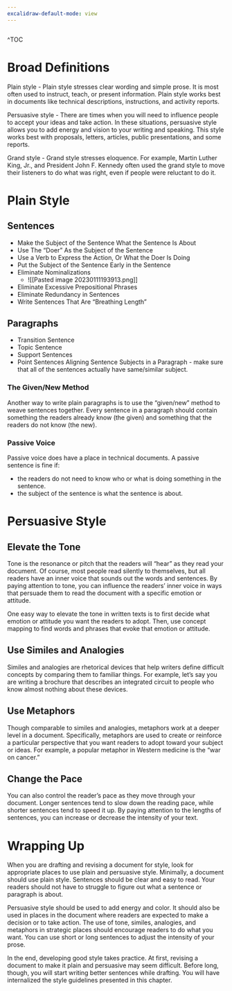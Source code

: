 ```yaml
---
excalidraw-default-mode: view
---
```


```toc

```

^TOC

# Broad Definitions
Plain style - Plain style stresses clear wording and simple prose. It is most often used to instruct, teach, or present information. Plain style works best in documents like technical descriptions, instructions, and activity reports.

Persuasive style - There are times when you will need to influence people to accept your ideas and take action. In these situations, persuasive style allows you to add energy and vision to your writing and speaking. This style works best with proposals, letters, articles, public presentations, and some reports.

Grand style - Grand style stresses eloquence. For example, Martin Luther King, Jr., and President John F. Kennedy often used the grand style to move their listeners to do what was right, even if people were reluctant to do it.

# Plain Style
## Sentences
- Make the Subject of the Sentence What the Sentence Is About
- Use The “Doer” As the Subject of the Sentence
- Use a Verb to Express the Action, Or What the Doer Is Doing
- Put the Subject of the Sentence Early in the Sentence
- Eliminate Nominalizations
	- ![[Pasted image 20230111193913.png]]
- Eliminate Excessive Prepositional Phrases
- Eliminate Redundancy in Sentences
- Write Sentences That Are “Breathing Length”
## Paragraphs
- Transition Sentence
- Topic Sentence
- Support Sentences
- Point Sentences
Aligning Sentence Subjects in a Paragraph - make sure that all of the sentences actually have same/similar subject.

### The Given/New Method
Another way to write plain paragraphs is to use the “given/new” method to weave sentences together. Every sentence in a paragraph should contain something the readers already know (the given) and something that the readers do not know (the new).

### Passive Voice
Passive voice does have a place in technical documents. A passive sentence is fine if:
- the readers do not need to know who or what is doing something in the sentence.
- the subject of the sentence is what the sentence is about.

# Persuasive Style

## Elevate the Tone
Tone is the resonance or pitch that the readers will “hear” as they read your document. Of course, most people read silently to themselves, but all readers have an inner voice that sounds out the words and sentences. By paying attention to tone, you can influence the readers’ inner voice in ways that persuade them to read the document with a specific emotion or attitude.

One easy way to elevate the tone in written texts is to first decide what emotion or attitude you want the readers to adopt. Then, use concept mapping to find words and phrases that evoke that emotion or attitude.

## Use Similes and Analogies
Similes and analogies are rhetorical devices that help writers define difficult concepts by comparing them to familiar things. For example, let’s say you are writing a brochure that describes an integrated circuit to people who know almost nothing about these devices.

## Use Metaphors
Though comparable to similes and analogies, metaphors work at a deeper level in a document. Specifically, metaphors are used to create or reinforce a particular perspective that you want readers to adopt toward your subject or ideas. For example, a popular metaphor in Western medicine is the “war on cancer.”

## Change the Pace
You can also control the reader’s pace as they move through your document. Longer sentences tend to slow down the reading pace, while shorter sentences tend to speed it up. By paying attention to the lengths of sentences, you can increase or decrease the intensity of your text.

# Wrapping Up
When you are drafting and revising a document for style, look for appropriate places to use plain and persuasive style. Minimally, a document should use plain style. Sentences should be clear and easy to read. Your readers should not have to struggle to figure out what a sentence or paragraph is about.

Persuasive style should be used to add energy and color. It should also be used in places in the document where readers are expected to make a decision or to take action. The use of tone, similes, analogies, and metaphors in strategic places should encourage readers to do what you want. You can use short or long sentences to adjust the intensity of your prose.

In the end, developing good style takes practice. At first, revising a document to make it plain and persuasive may seem difficult. Before long, though, you will start writing better sentences while drafting. You will have internalized the style guidelines presented in this chapter.